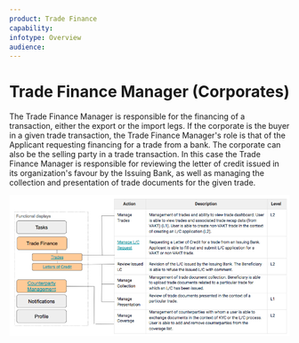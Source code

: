```yaml
---
product: Trade Finance
capability:
infotype: Overview
audience:
---
```


# Trade Finance Manager \(Corporates\)

The Trade Finance Manager is responsible for the financing of a transaction, either the export or the import legs. If the corporate is the buyer in a given trade transaction, the Trade Finance Manager&#39;s role is that of the Applicant requesting financing for a trade from a bank. The corporate can also be the selling party in a trade transaction. In this case the Trade Finance Manager is responsible for reviewing the letter of credit issued in its organization&#39;s favour by the Issuing Bank, as well as managing the collection and presentation of trade documents for the given trade.

![](/assets/user_manual_10.png)
